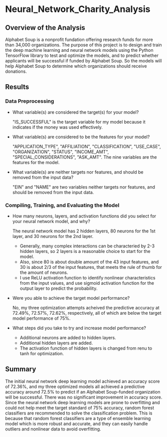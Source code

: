 # Neural_Network_Charity_Analysis
## Overview of the Analysis
  Alphabet Soup is a nonprofit fundation offering research funds for more than 34,000 organizations. The purpose of this project is to design and train the deep machine learning and neural network models using the Python TensorFlow library to test and optimize the models, and to predict whether applicants will be successful if funded by Alphabet Soup. So the models will help Alphabet Soup to determine which organizations should receive donations.

## Results
### Data Preprocessing
* What variable(s) are considered the target(s) for your model?

  "IS_SUCCESSFUL" is the target variable for my model because it indicates if the money was used effectively. 

* What variable(s) are considered to be the features for your model?

  "APPLICATION_TYPE", "AFFILIATION", "CLASSIFICATION", "USE_CASE", "ORGANIZATION", "STATUS", "INCOME_AMT", "SPECIAL_CONSIDERATIONS", "ASK_AMT". The nine variables are the features for the model.

* What variable(s) are neither targets nor features, and should be removed from the input data?

  "EIN" and "NAME" are two variables neither targets nor features, and should be removed from the input data. 

### Compiling, Training, and Evaluating the Model
* How many neurons, layers, and activation functions did you select for your neural network model, and why?

  The neural network model has 2 hidden layers, 80 neurons for the 1st layer, and 30 neurons for the 2nd layer. 
    * Generally, many complex interactions can be characteried by 2-3 hidden layers, so 2 layers is a reasonable choice to start for the model. 
    * Also, since 80 is about double amount of the 43 input features, and 30 is about 2/3 of the input features, that meets the rule of thumb for the amount of neurons. 
    * I use ReLU activation function to identify nonlinear characteristics from the input values, and use sigmoid activation function for the output layer to predict the probability.

* Were you able to achieve the target model performance?

  No, my three optimization attempts acheived the predictive accuracy at 72.49%, 72.57%, 72.62%, respectively, all of which are below the target model performance of 75%.

* What steps did you take to try and increase model performance? 
    * Additional neurons are added to hidden layers.
    * Additional hidden layers are added.
    * The activation function of hidden layers is changed from renu to tanh for optimization.

## Summary
The initial neural network deep learning model achieved an accuracy score of 72.36%, and my three optimized models all achieved a predictive accuracy around 72.5% to predict if an Alphabet Soup-funded organization will be successful. There was no significant improvement in accuracy score. Since the neural network deep learning models are prone to overfitting and could not help meet the target standard of 75% accuracy, random forest classifiers are recommended to solve the classification problem. This is because that random forest classifiers are a type of ensemble learning model which is more robust and accurate, and they can easily handle outliers and nonlinear data to avoid overfitting. 